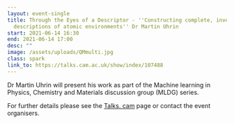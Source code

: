 ```yaml
---
layout: event-single
title: Through the Eyes of a Descriptor - ''Constructing complete, invertible,
  descriptions of atomic environments'' Dr Martin Uhrin
start: 2021-06-14 16:30
end: 2021-06-14 17:00
desc: ""
image: /assets/uploads/QMmulti.jpg
class: spark
link_to: https://talks.cam.ac.uk/show/index/107488
---
```

Dr Martin Uhrin will present his work as part of the Machine learning in Physics, Chemistry and Materials discussion group (MLDG) series.

For further details please see the [Talks. cam](https://talks.cam.ac.uk/talk/index/195388) page or contact the event organisers.